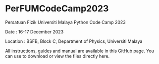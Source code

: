 # PerFUMCodeCamp2023
Persatuan Fizik Universiti Malaya Python Code Camp 2023 

Date : 16-17 December 2023 

Location : BSFB, Block C, Department of Physics, Universiti Malaya

All instructions, guides and manual are available in this GitHub page. You can use to download or view the files directly here. 
